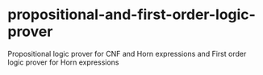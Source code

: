 # propositional-and-first-order-logic-prover
Propositional logic prover for CNF and Horn expressions and First order logic prover for Horn expressions
